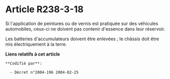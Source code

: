 # Article R238-3-18

Si l'application de peintures ou de vernis est pratiquée sur des véhicules automobiles, ceux-ci ne doivent pas contenir
d'essence dans leur réservoir.

Les batteries d'accumulateurs doivent être enlevées ; le châssis doit être mis électriquement à la terre.

**Liens relatifs à cet article**

	**Codifié par**:

	  - Décret n°2004-196 2004-02-25
